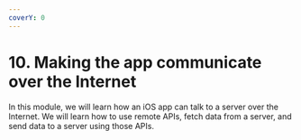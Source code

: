 ```yaml
---
coverY: 0
---
```


# 10. Making the app communicate over the Internet

In this module, we will learn how an iOS app can talk to a server over the Internet. We will learn how to use remote APIs, fetch data from a server, and send data to a server using those APIs.
